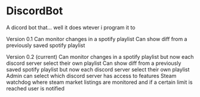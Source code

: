 # DiscordBot
 A dicord bot that... well it does wtever i program it to

Version 0.1
Can monitor changes in a spotify playlist
Can show diff from a previously saved spotify playlist

Version 0.2 (current)
Can monitor changes in a spotify playlist but now each discord server select their own playlist
Can show diff from a previously saved spotify playlist but now each discord server select their own playlist
Admin can select which discord server has access to features
Steam watchdog where steam market listings are monitored and if a certain limit is reached user is notified
